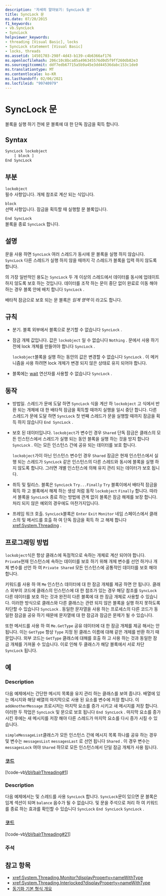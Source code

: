 ```yaml
---
description: '자세히 알아보기: SyncLock 문'
title: SyncLock 문
ms.date: 07/20/2015
f1_keywords:
- vb.SyncLock
- SyncLock
helpviewer_keywords:
- threading [Visual Basic], locks
- SyncLock statement [Visual Basic]
- locks, threads
ms.assetid: 14501703-298f-4d43-b139-c4b6366af176
ms.openlocfilehash: 206c10c8bca85a496345576d0d5f9ff260db82e3
ms.sourcegitcommit: ddf7edb67715a5b9a45e3dd44536dabc153c1de0
ms.translationtype: MT
ms.contentlocale: ko-KR
ms.lasthandoff: 02/06/2021
ms.locfileid: "99740979"
---
```

# <a name="synclock-statement"></a>SyncLock 문

블록을 실행 하기 전에 문 블록에 대 한 단독 잠금을 획득 합니다.  
  
## <a name="syntax"></a>Syntax  
  
```vb  
SyncLock lockobject  
    [ block ]  
End SyncLock  
```  
  
## <a name="parts"></a>부분  

 `lockobject`  
 필수 사항입니다. 개체 참조로 계산 되는 식입니다.  
  
 `block`  
 선택 사항입니다. 잠금을 획득할 때 실행할 문 블록입니다.  
  
 `End SyncLock`  
 블록을 종료 `SyncLock` 합니다.  
  
## <a name="remarks"></a>설명  

 문을 사용 하면 `SyncLock` 여러 스레드가 동시에 문 블록을 실행 하지 않습니다. `SyncLock` 다른 스레드가 실행 하지 않을 때까지 각 스레드가 블록을 입력 하지 않도록 합니다.  
  
 의 가장 일반적인 용도는 `SyncLock` 두 개 이상의 스레드에서 데이터를 동시에 업데이트 하지 않도록 보호 하는 것입니다. 데이터를 조작 하는 문이 중단 없이 완료로 이동 해야 하는 경우 블록 안에 배치 합니다 `SyncLock` .  
  
 배타적 잠금으로 보호 되는 문 블록은 *임계 영역* 이 라고도 합니다.  
  
## <a name="rules"></a>규칙  
  
- 분기. 블록 외부에서 블록으로 분기할 수 없습니다 `SyncLock` .  
  
- 잠금 개체 값입니다. 값은 `lockobject` 일 수 없습니다 `Nothing` . 문에서 사용 하기 전에 lock 개체를 만들어야 합니다 `SyncLock` .  
  
     `lockobject`블록을 실행 하는 동안의 값은 변경할 수 없습니다 `SyncLock` . 이 메커니즘을 사용 하려면 lock 개체가 변경 되지 않은 상태로 유지 되어야 합니다.  
  
- 블록에는 [wait](../operators/await-operator.md) 연산자를 사용할 수 없습니다 `SyncLock` .  
  
## <a name="behavior"></a>동작  
  
- 방법일. 스레드가 문에 도달 하면 `SyncLock` 식을 계산 하 `lockobject` 고 식에서 반환 되는 개체에 대 한 배타적 잠금을 획득할 때까지 실행을 일시 중단 합니다. 다른 스레드가 문에 도달 하면 `SyncLock` 첫 번째 스레드가 문을 실행할 때까지 잠금을 획득 하지 않습니다 `End SyncLock` .  
  
- 보호 된 데이터입니다. `lockobject`가 변수인 경우 `Shared` 단독 잠금은 클래스의 모든 인스턴스에서 스레드가 실행 되는 동안 블록을 실행 하는 것을 방지 합니다 `SyncLock` . 이는 모든 인스턴스 간에 공유 되는 데이터를 보호 합니다.  
  
     `lockobject`가이 아닌 인스턴스 변수인 경우 `Shared` 잠금은 현재 인스턴스에서 실행 되는 스레드가 `SyncLock` 같은 인스턴스의 다른 스레드와 동시에 블록을 실행 하지 않도록 합니다. 그러면 개별 인스턴스에 의해 유지 관리 되는 데이터가 보호 됩니다.  
  
- 취득 및 릴리스. 블록은 `SyncLock` `Try...Finally` `Try` 블록이에서 배타적 잠금을 획득 하 고 블록에서 해제 하는 생성 처럼 동작 `lockobject` `Finally` 합니다. 따라서 블록을 `SyncLock` 종료 하는 방법에 관계 없이 블록은 잠금 해제를 보장 합니다. 처리 되지 않은 예외의 경우에도 마찬가지입니다.  
  
- 프레임 워크 호출. `SyncLock`블록은 `Enter` `Exit` `Monitor` 네임 스페이스에서 클래스의 및 메서드를 호출 하 여 단독 잠금을 획득 하 고 해제 합니다 <xref:System.Threading> .  
  
## <a name="programming-practices"></a>프로그래밍 방법  

 `lockobject`식은 항상 클래스에 독점적으로 속하는 개체로 계산 되어야 합니다. `Private`현재 인스턴스에 속하는 데이터를 보호 하기 위해 개체 변수를 선언 하거나 개체 변수를 선언 하 여 `Private Shared` 모든 인스턴스에 공통적인 데이터를 보호 해야 합니다.  
  
 키워드를 사용 하 여 `Me` 인스턴스 데이터에 대 한 잠금 개체를 제공 하면 안 됩니다. 클래스 외부의 코드에 클래스의 인스턴스에 대 한 참조가 있는 경우 해당 참조를 `SyncLock` 다른 데이터를 보호 하는 것과 완전히 다른 블록에 대 한 잠금 개체로 사용할 수 있습니다. 이러한 방식으로 클래스와 다른 클래스는 관련 되지 않은 블록을 실행 하지 못하도록 차단할 수 있습니다 `SyncLock` . 동일한 문자열을 사용 하는 프로세스의 다른 코드가 동일한 잠금을 공유 하기 때문에 문자열에 대 한 잠금과 잠금은 문제가 될 수 있습니다.  
  
 또한 메서드를 사용 하 여 `Me.GetType` 공유 데이터에 대 한 잠금 개체를 제공 해서는 안 됩니다. 이는 `GetType` 항상 `Type` 지정 된 클래스 이름에 대해 같은 개체를 반환 하기 때문입니다. 외부 코드는 `GetType` 클래스에 대해를 호출 하 고 사용 하는 것과 동일한 잠금 개체를 가져올 수 있습니다. 이로 인해 두 클래스가 해당 블록에서 서로 차단 `SyncLock` 됩니다.  
  
## <a name="examples"></a>예  
  
### <a name="description"></a>Description  

 다음 예제에서는 간단한 메시지 목록을 유지 관리 하는 클래스를 보여 줍니다. 배열에 있는 메시지와 해당 배열의 마지막으로 사용 된 요소를 변수에 저장 합니다. 이 `addAnotherMessage` 프로시저는 마지막 요소를 증가 시키고 새 메시지를 저장 합니다. 이러한 두 작업은 `SyncLock` 및 문으로 보호 됩니다 `End SyncLock` . 마지막 요소를 증가 시킨 후에는 새 메시지를 저장 해야 다른 스레드가 마지막 요소를 다시 증가 시킬 수 있습니다.  
  
 `simpleMessageList`클래스가 모든 인스턴스 간에 메시지 목록 하나를 공유 하는 경우 및 변수는 `messagesList` `messagesLast` 로 선언 됩니다 `Shared` . 이 경우 변수는 `messagesLock` 여야 `Shared` 하므로 모든 인스턴스에서 단일 잠금 개체가 사용 됩니다.  
  
### <a name="code"></a>코드  

 [!code-vb[VbVbalrThreading#1](~/samples/snippets/visualbasic/VS_Snippets_VBCSharp/VbVbalrThreading/VB/Class1.vb#1)]  
  
### <a name="description"></a>Description  

 다음 예제에서는 및 스레드를 사용 `SyncLock` 합니다. `SyncLock`문이 있으면 문 블록은 임계 섹션이 되며 `balance` 음수가 될 수 없습니다. 및 문을 주석으로 처리 하 여 키워드를 종료 하는 효과를 확인할 수 있습니다 `SyncLock` `End SyncLock` `SyncLock` .  
  
### <a name="code"></a>코드  

 [!code-vb[VbVbalrThreading#21](~/samples/snippets/visualbasic/VS_Snippets_VBCSharp/VbVbalrThreading/VB/class2.vb#21)]  
  
### <a name="comments"></a>주석  
  
## <a name="see-also"></a>참고 항목

- <xref:System.Threading.Monitor?displayProperty=nameWithType>
- <xref:System.Threading.Interlocked?displayProperty=nameWithType>
- [동기화 기본 형식 개요](../../../standard/threading/overview-of-synchronization-primitives.md)

